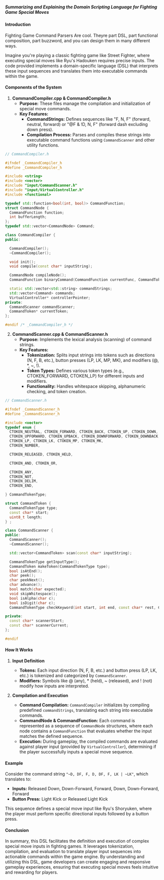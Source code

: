 ##### Summarizing and Explaining the Domain Scripting Language for Fighting Game Special Moves

#### Introduction

Fighting Game Command Parsers Are cool. Theyre part DSL, part functional composition, part buzzword, and you can design them in many different ways.

Imagine you're playing a classic fighting game like Street Fighter, where executing special moves like Ryu's Hadouken requires precise inputs. The code provided implements a domain-specific language (DSL) that interprets these input sequences and translates them into executable commands within the game.

#### Components of the System

1. **CommandCompiler.cpp & CommandCompiler.h**
   - **Purpose:** These files manage the compilation and initialization of special move commands.
   - **Key Features:**
     - **CommandStrings:** Defines sequences like "F, N, F" (forward, neutral, forward) or "@F & !D, N, F" (forward dash excluding down press).
     - **Compilation Process:** Parses and compiles these strings into executable command functions using `CommandScanner` and other utility functions.

```cpp
// CommandCompiler.h

#ifndef _CommandCompiler_h
#define _CommandCompiler_h

#include <string>
#include <vector>
#include "input/CommandScanner.h"
#include "input/VirtualController.h"
#include <functional>

typedef std::function<bool(int, bool)> CommandFunction;
struct CommandNode {
  CommandFunction function;
  int bufferLength;
};
typedef std::vector<CommandNode> Command;

class CommandCompiler {
public:

  CommandCompiler();
  ~CommandCompiler();

  void init();
  void compile(const char* inputString);

  CommandNode compileNode();
  CommandFunction binaryCommand(CommandFunction currentFunc, CommandTokenType type);

  static std::vector<std::string> commandStrings;
  std::vector<Command> commands;
  VirtualController* controllerPointer;
private:
  CommandScanner commandScanner;
  CommandToken* currentToken;
};

#endif /* _CommandCompiler_h */
```

2. **CommandScanner.cpp & CommandScanner.h**
   - **Purpose:** Implements the lexical analysis (scanning) of command strings.
   - **Key Features:**
     - **Tokenization:** Splits input strings into tokens such as directions (N, F, B, etc.), button presses (LP, LK, MP, MK), and modifiers (@, *, ~, !).
     - **Token Types:** Defines various token types (e.g., CTOKEN_FORWARD, CTOKEN_LP) for different inputs and modifiers.
     - **Functionality:** Handles whitespace skipping, alphanumeric checking, and token creation.

```cpp
// CommandScanner.h

#ifndef _CommandScanner_h
#define _CommandScanner_h

#include <vector>
typedef enum {
  CTOKEN_NEUTRAL, CTOKEN_FORWARD, CTOKEN_BACK, CTOKEN_UP, CTOKEN_DOWN,
  CTOKEN_UPFORWARD, CTOKEN_UPBACK, CTOKEN_DOWNFORWARD, CTOKEN_DOWNBACK,
  CTOKEN_LP, CTOKEN_LK, CTOKEN_MP, CTOKEN_MK,
  CTOKEN_NUMBER,

  CTOKEN_RELEASED, CTOKEN_HELD,

  CTOKEN_AND, CTOKEN_OR,

  CTOKEN_ANY, 
  CTOKEN_NOT,
  CTOKEN_DELIM,
  CTOKEN_END,

} CommandTokenType;

struct CommandToken {
  CommandTokenType type;
  const char* start;
  uint8_t length;
} ;

class CommandScanner {
public:
  CommandScanner();
  ~CommandScanner();

  std::vector<CommandToken> scan(const char* inputString);

  CommandTokenType getInputType();
  CommandToken makeToken(CommandTokenType type);
  bool isAtEnd();
  char peek();
  char peekNext();
  char advance();
  bool match(char expected);
  void skipWhitespace();
  bool isAlpha(char c);
  bool isDigit(char c);
  CommandTokenType checkKeyword(int start, int end, const char* rest, CommandTokenType type);

private:
  const char* scannerStart;
  const char* scannerCurrent;
};

#endif 
```

#### How It Works

1. **Input Definition**
   - **Tokens:** Each input direction (N, F, B, etc.) and button press (LP, LK, etc.) is tokenized and categorized by `CommandScanner`.
   - **Modifiers:** Symbols like @ (any), * (held), ~ (released), and ! (not) modify how inputs are interpreted.

2. **Compilation and Execution**
   - **Command Compilation:** `CommandCompiler` initializes by compiling predefined `commandStrings`, translating each string into executable commands.
   - **CommandNode & CommandFunction:** Each command is represented as a sequence of `CommandNode` structures, where each node contains a `CommandFunction` that evaluates whether the input matches the defined sequence.
   - **Execution:** During gameplay, the compiled commands are evaluated against player input (provided by `VirtualController`), determining if the player successfully inputs a special move sequence.

#### Example

Consider the command string `"~D, DF, F, D, DF, F, LK | ~LK"`, which translates to:
- **Inputs:** Released Down, Down-Forward, Forward, Down, Down-Forward, Forward
- **Button Press:** Light Kick or Released Light Kick

This sequence defines a special move input like Ryu's Shoryuken, where the player must perform specific directional inputs followed by a button press.

#### Conclusion

In summary, this DSL facilitates the definition and execution of complex special move inputs in fighting games. It leverages tokenization, compilation, and evaluation to translate player input sequences into actionable commands within the game engine. By understanding and utilizing this DSL, game developers can create engaging and responsive gameplay experiences, ensuring that executing special moves feels intuitive and rewarding for players.
